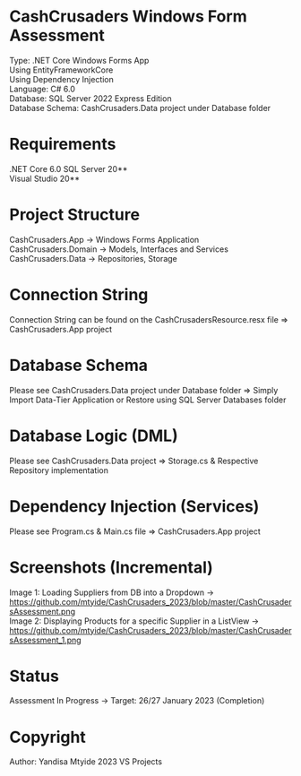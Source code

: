 # CashCrusaders Windows Form Assessment
Type: .NET Core Windows Forms App  
Using EntityFrameworkCore  
Using Dependency Injection  
Language: C# 6.0  
Database: SQL Server 2022 Express Edition  
Database Schema: CashCrusaders.Data project under Database folder
# Requirements
.NET Core 6.0
SQL Server 20**  
Visual Studio 20**  
# Project Structure
CashCrusaders.App -> Windows Forms Application  
CashCrusaders.Domain -> Models, Interfaces and Services  
CashCrusaders.Data -> Repositories, Storage  
# Connection String
Connection String can be found on the CashCrusadersResource.resx file => CashCrusaders.App project  
# Database Schema
Please see CashCrusaders.Data project under Database folder => Simply Import Data-Tier Application or Restore using SQL Server Databases folder  
# Database Logic (DML)
Please see CashCrusaders.Data project => Storage.cs & Respective Repository implementation
# Dependency Injection (Services)
Please see Program.cs & Main.cs file => CashCrusaders.App project  
# Screenshots (Incremental)
Image 1: Loading Suppliers from DB into a Dropdown -> https://github.com/mtyide/CashCrusaders_2023/blob/master/CashCrusadersAssessment.png  
Image 2: Displaying Products for a specific Supplier in a ListView -> https://github.com/mtyide/CashCrusaders_2023/blob/master/CashCrusadersAssessment_1.png  
# Status
Assessment In Progress -> Target: 26/27 January 2023 (Completion)
# Copyright
Author: Yandisa Mtyide 2023 VS Projects

